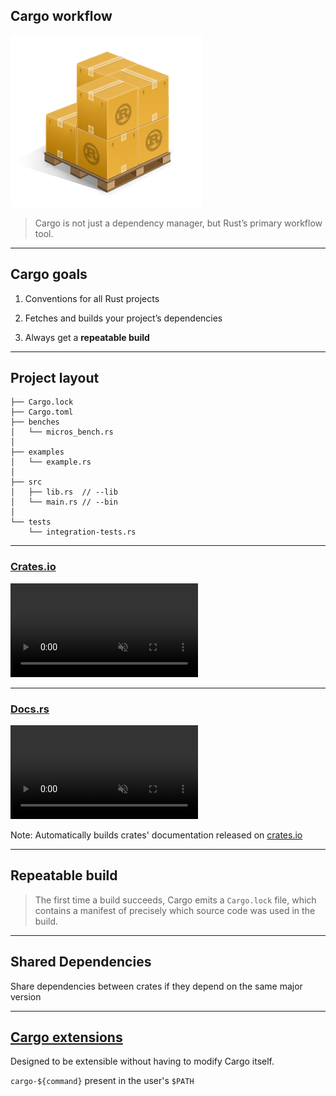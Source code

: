 ## Cargo workflow
![cargo logo](assets/img/cargo_logo.png)

> Cargo is not just a dependency manager, but Rust’s primary workflow tool.

---

## Cargo goals

1. Conventions for all Rust projects

2. Fetches and builds your project’s dependencies

3. Always get a **repeatable build**

---

## Project layout

```
├── Cargo.lock
├── Cargo.toml
├── benches
│   └── micros_bench.rs
│
├── examples
│   └── example.rs
│
├── src
│   ├── lib.rs  // --lib
│   └── main.rs // --bin
│
└── tests
    └── integration-tests.rs
```

---

### [Crates.io](https://crates.io/) 
<video autoplay muted loop>
    <source data-src="assets/img/cargo.mp4" type="video/mp4" />
</video>

---

### [Docs.rs](https://docs.rs/)
<video autoplay muted loop>
    <source data-src="assets/img/docs_rs.mp4" type="video/mp4" />
</video>

Note:
Automatically builds crates' documentation released on [crates.io](https://crates.io/)

---

## Repeatable build

> The first time a build succeeds, Cargo emits a `Cargo.lock` file, which contains a manifest of precisely which source code was used in the build. 

---

## Shared Dependencies

Share dependencies between crates if they depend on the same major version

---

## [Cargo extensions](https://github.com/rust-lang/cargo/wiki/Third-party-cargo-subcommands)

Designed to be extensible without having to modify Cargo itself. 


`cargo-${command}` present in the user's `$PATH`